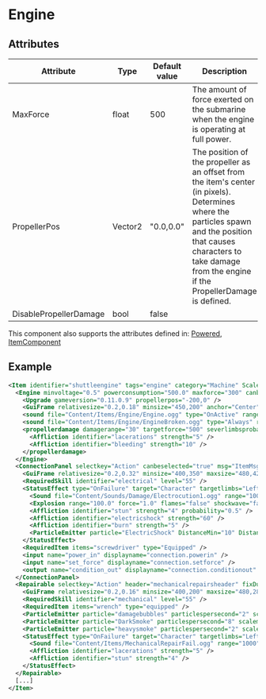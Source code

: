 # Engine


## Attributes

| Attribute              | Type    | Default value | Description                                                                                                                                                                                                                   |
|------------------------|---------|---------------|-------------------------------------------------------------------------------------------------------------------------------------------------------------------------------------------------------------------------------|
| MaxForce               | float   | 500           | The amount of force exerted on the submarine when the engine is operating at full power.                                                                                                                                      |
| PropellerPos           | Vector2 | "0.0,0.0"     | The position of the propeller as an offset from the item's center (in pixels). Determines where the particles spawn and the position that causes characters to take damage from the engine if the PropellerDamage is defined. |
| DisablePropellerDamage | bool    | false         |                                                                                                                                                                                                                               |

This component also supports the attributes defined in: [Powered](Powered.md), [ItemComponent](ItemComponent.md)


## Example
```xml
<Item identifier="shuttleengine" tags="engine" category="Machine" Scale="0.5" damagedbyexplosions="true" explosiondamagemultiplier="0.2" GrabWhenSelected="true">
  <Engine minvoltage="0.5" powerconsumption="500.0" maxforce="300" canbeselected="true" propellerpos="-200,0" msg="ItemMsgInteractSelect">
    <Upgrade gameversion="0.11.0.9" propellerpos="-200,0" />
    <GuiFrame relativesize="0.2,0.18" minsize="450,200" anchor="Center" style="ItemUI" />
    <sound file="Content/Items/Engine/Engine.ogg" type="OnActive" range="3000.0" volumeproperty="CurrentVolume" loop="true" />
    <sound file="Content/Items/Engine/EngineBroken.ogg" type="Always" range="6000.0" volumeproperty="CurrentBrokenVolume" loop="true" />
    <propellerdamage damagerange="30" targetforce="500" severlimbsprobability="1.0">
      <Affliction identifier="lacerations" strength="5" />
      <Affliction identifier="bleeding" strength="10" />
    </propellerdamage>
  </Engine>
  <ConnectionPanel selectkey="Action" canbeselected="true" msg="ItemMsgRewireScrewdriver" hudpriority="10">
    <GuiFrame relativesize="0.2,0.32" minsize="400,350" maxsize="480,420" anchor="Center" style="ConnectionPanel" />
    <RequiredSkill identifier="electrical" level="55" />
    <StatusEffect type="OnFailure" target="Character" targetlimbs="LeftHand,RightHand" AllowWhenBroken="true">
      <Sound file="Content/Sounds/Damage/Electrocution1.ogg" range="1000" />
      <Explosion range="100.0" force="1.0" flames="false" shockwave="false" sparks="true" underwaterbubble="false" />
      <Affliction identifier="stun" strength="4" probability="0.5" />
      <Affliction identifier="electricshock" strength="60" />
      <Affliction identifier="burn" strength="5" />
      <ParticleEmitter particle="ElectricShock" DistanceMin="10" DistanceMax="25" ParticleAmount="5" ScaleMin="0.1" ScaleMax="0.12" />
    </StatusEffect>
    <RequiredItem items="screwdriver" type="Equipped" />
    <input name="power_in" displayname="connection.powerin" />
    <input name="set_force" displayname="connection.setforce" />
    <output name="condition_out" displayname="connection.conditionout" />
  </ConnectionPanel>
  <Repairable selectkey="Action" header="mechanicalrepairsheader" fixDurationHighSkill="5" fixDurationLowSkill="25" msg="ItemMsgRepairWrench" hudpriority="10">
    <GuiFrame relativesize="0.2,0.16" minsize="400,200" maxsize="480,280" anchor="Center" relativeoffset="0.0,0.27" style="ItemUI" />
    <RequiredSkill identifier="mechanical" level="55" />
    <RequiredItem items="wrench" type="equipped" />
    <ParticleEmitter particle="damagebubbles" particlespersecond="2" scalemin="0.5" scalemax="1.5" anglemax="360" distancemax="100" velocitymin="-10" velocitymax="10" mincondition="0.0" maxcondition="50.0" />
    <ParticleEmitter particle="DarkSmoke" particlespersecond="8" scalemin="1.8" scalemax="2.5" anglemax="360" distancemax="100" velocitymin="-50" velocitymax="50" mincondition="0.0" maxcondition="50.0" />
    <ParticleEmitter particle="heavysmoke" particlespersecond="2" scalemin="1.0" scalemax="2.5" anglemax="360" distancemax="100" maxcondition="15.0" />
    <StatusEffect type="OnFailure" target="Character" targetlimbs="LeftHand,RightHand" AllowWhenBroken="true">
      <Sound file="Content/Items/MechanicalRepairFail.ogg" range="1000" />
      <Affliction identifier="lacerations" strength="5" />
      <Affliction identifier="stun" strength="4" />
    </StatusEffect>
  </Repairable>
  [...]
</Item>
```


